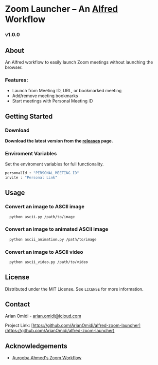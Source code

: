 # Zoom Launcher – An [Alfred](https://www.alfredapp.com/) Workflow
### v1.0.0

<!-- ABOUT THE PROJECT -->
## About

An Alfred workflow to easily launch Zoom meetings without launching the browser. 

### Features:
* Launch from Meeting ID, URL, or bookmarked meeting
* Add/remove meeting bookmarks
* Start meetings with Personal Meeting ID

<!-- GETTING STARTED -->
## Getting Started

### Download

**Download the latest version from the [releases](https://github.com/ArianOmidi/alfred-zoom-launcher/releases) page.**

### Enviroment Variables

Set the enviroment variables for full functionality.

```sh
personalId : "PERSONAL_MEETING_ID"
invite : "Personal Link"
```


<!-- USAGE EXAMPLES -->
## Usage

### Convert an image to ASCII image
```sh
  python ascii.py /path/to/image
```
  
### Convert an image to animated ASCII image
```sh
  python ascii_animation.py /path/to/image
```

### Convert an image to ASCII video
```sh
  python ascii_video.py /path/to/video
```

<!-- LICENSE -->
## License

Distributed under the MIT License. See `LICENSE` for more information.


<!-- CONTACT -->
## Contact

Arian Omidi - arian.omidi@icloud.com

Project Link: [https://github.com/ArianOmidi/alfred-zoom-launcher](https://github.com/ArianOmidi/alfred-zoom-launcher)


<!-- ACKNOWLEDGEMENTS -->
## Acknowledgements
* [Aurooba Ahmed's Zoom Workflow](https://github.com/aurooba/alfred-workflow-zoom-meetings)


<!-- MARKDOWN LINKS & IMAGES -->
<!-- https://www.markdownguide.org/basic-syntax/#reference-style-links -->
[contributors-shield]: https://img.shields.io/github/contributors/othneildrew/Best-README-Template.svg?style=for-the-badge
[contributors-url]: https://github.com/othneildrew/Best-README-Template/graphs/contributors
[forks-shield]: https://img.shields.io/github/forks/othneildrew/Best-README-Template.svg?style=for-the-badge
[forks-url]: https://github.com/othneildrew/Best-README-Template/network/members
[stars-shield]: https://img.shields.io/github/stars/othneildrew/Best-README-Template.svg?style=for-the-badge
[stars-url]: https://github.com/othneildrew/Best-README-Template/stargazers
[issues-shield]: https://img.shields.io/github/issues/othneildrew/Best-README-Template.svg?style=for-the-badge
[issues-url]: https://github.com/othneildrew/Best-README-Template/issues
[license-shield]: https://img.shields.io/github/license/othneildrew/Best-README-Template.svg?style=for-the-badge
[license-url]: https://github.com/othneildrew/Best-README-Template/blob/master/LICENSE.txt
[linkedin-shield]: https://img.shields.io/badge/-LinkedIn-black.svg?style=for-the-badge&logo=linkedin&colorB=555
[linkedin-url]: https://linkedin.com/in/othneildrew
[product-screenshot]: resources/images/zebra_converted.png
